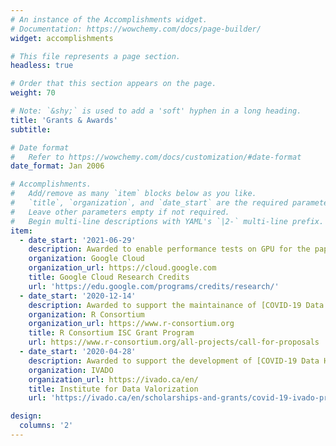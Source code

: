 ```yaml
---
# An instance of the Accomplishments widget.
# Documentation: https://wowchemy.com/docs/page-builder/
widget: accomplishments

# This file represents a page section.
headless: true

# Order that this section appears on the page.
weight: 70

# Note: `&shy;` is used to add a 'soft' hyphen in a long heading.
title: 'Grants & Awards'
subtitle:

# Date format
#   Refer to https://wowchemy.com/docs/customization/#date-format
date_format: Jan 2006

# Accomplishments.
#   Add/remove as many `item` blocks below as you like.
#   `title`, `organization`, and `date_start` are the required parameters.
#   Leave other parameters empty if not required.
#   Begin multi-line descriptions with YAML's `|2-` multi-line prefix.
item:
  - date_start: '2021-06-29'
    description: Awarded to enable performance tests on GPU for the paper [Text Classification with Born's Rule](/publication/text-classification-with-born-rule/)
    organization: Google Cloud
    organization_url: https://cloud.google.com
    title: Google Cloud Research Credits
    url: 'https://edu.google.com/programs/credits/research/'
  - date_start: '2020-12-14'
    description: Awarded to support the maintainance of [COVID-19 Data Hub](/publication/covid-19-data-hub/)
    organization: R Consortium
    organization_url: https://www.r-consortium.org
    title: R Consortium ISC Grant Program
    url: https://www.r-consortium.org/all-projects/call-for-proposals
  - date_start: '2020-04-28'
    description: Awarded to support the development of [COVID-19 Data Hub](/publication/covid-19-data-hub/)
    organization: IVADO
    organization_url: https://ivado.ca/en/
    title: Institute for Data Valorization
    url: 'https://ivado.ca/en/scholarships-and-grants/covid-19-ivado-projects-and-initiatives/'

design:
  columns: '2'
---
```

